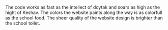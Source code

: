 The code works as fast as the intellect of doytak and soars as high as the hight of Keshav. The colors the website paints along the way is as colorfull as the school food. The sheer quality of the website design is brighter than the school toilet.
